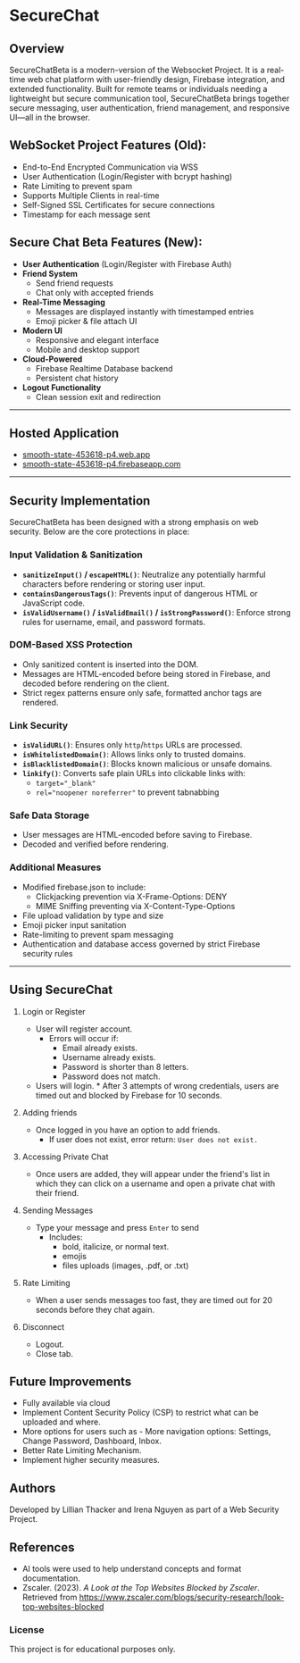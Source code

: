 # SecureChat 

## Overview 
SecureChatBeta is a modern-version of the Websocket Project. It is a real-time web chat platform with user-friendly design, Firebase integration, and extended functionality. Built for remote teams or individuals needing a lightweight but secure communication tool, SecureChatBeta brings together secure messaging, user authentication, friend management, and responsive UI—all in the browser.

## WebSocket Project Features (Old):
- End-to-End Encrypted Communication via WSS
- User Authentication (Login/Register with bcrypt hashing)
- Rate Limiting to prevent spam
- Supports Multiple Clients in real-time
- Self-Signed SSL Certificates for secure connections
- Timestamp for each message sent

## Secure Chat Beta Features (New): 
- **User Authentication** (Login/Register with Firebase Auth)
- **Friend System**
  - Send friend requests
  - Chat only with accepted friends
- **Real-Time Messaging**
  - Messages are displayed instantly with timestamped entries
  - Emoji picker & file attach UI
- **Modern UI**
  - Responsive and elegant interface
  - Mobile and desktop support
- **Cloud-Powered**
  - Firebase Realtime Database backend
  - Persistent chat history
- **Logout Functionality**
  - Clean session exit and redirection

---

## Hosted Application
- [smooth-state-453618-p4.web.app](https://smooth-state-453618-p4.web.app)
- [smooth-state-453618-p4.firebaseapp.com](https://smooth-state-453618-p4.firebaseapp.com)

---

## Security Implementation
SecureChatBeta has been designed with a strong emphasis on web security. Below are the core protections in place:

### Input Validation & Sanitization
- **`sanitizeInput()` / `escapeHTML()`**: Neutralize any potentially harmful characters before rendering or storing user input.
- **`containsDangerousTags()`**: Prevents input of dangerous HTML or JavaScript code.
- **`isValidUsername()` / `isValidEmail()` / `isStrongPassword()`**: Enforce strong rules for username, email, and password formats.

### DOM-Based XSS Protection
- Only sanitized content is inserted into the DOM.
- Messages are HTML-encoded before being stored in Firebase, and decoded before rendering on the client.
- Strict regex patterns ensure only safe, formatted anchor tags are rendered.

### Link Security
- **`isValidURL()`**: Ensures only `http`/`https` URLs are processed.
- **`isWhitelistedDomain()`**: Allows links only to trusted domains.
- **`isBlacklistedDomain()`**: Blocks known malicious or unsafe domains.
- **`linkify()`**: Converts safe plain URLs into clickable links with:
  - `target="_blank"`
  - `rel="noopener noreferrer"` to prevent tabnabbing

### Safe Data Storage
- User messages are HTML-encoded before saving to Firebase.
- Decoded and verified before rendering.

### Additional Measures
- Modified firebase.json to include: 
  - Clickjacking prevention via X-Frame-Options: DENY
  - MIME Sniffing preventing via X-Content-Type-Options
- File upload validation by type and size
- Emoji picker input sanitation
- Rate-limiting to prevent spam messaging
- Authentication and database access governed by strict Firebase security rules

---

## Using SecureChat

1. Login or Register
   * User will register account.
      * Errors will occur if:
          * Email already exists.
          * Username already exists.
          * Password is shorter than 8 letters.
          * Password does not match.
   * Users will login.
          * After 3 attempts of wrong credentials, users are timed out and blocked by Firebase for 10 seconds. 
     
2. Adding friends
    * Once logged in you have an option to add friends.
       * If user does not exist, error return:
 ``` User does not exist. ```
      
4. Accessing Private Chat
   * Once users are added, they will appear under the friend's list in which they can click on a username and open a private chat with their friend. 

6. Sending Messages
   * Type your message and press `Enter` to send
     * Includes:
          * bold, italicize, or normal text.
          * emojis
          * files uploads (images, .pdf, or .txt) 

7. Rate Limiting
   * When a user sends messages too fast, they are timed out for 20 seconds before they chat again.
  
8. Disconnect
   * Logout.
   * Close tab.

## Future Improvements
* Fully available via cloud
* Implement Content Security Policy (CSP) to restrict what can be uploaded and where. 
* More options for users such as
      - More navigation options: Settings, Change Password, Dashboard, Inbox.
* Better Rate Limiting Mechanism.
* Implement higher security measures.

## Authors
Developed by Lillian Thacker and Irena Nguyen as part of a Web Security Project.

## References
- AI tools were used to help understand concepts and format documentation.
- Zscaler. (2023). *A Look at the Top Websites Blocked by Zscaler*. Retrieved from https://www.zscaler.com/blogs/security-research/look-top-websites-blocked

### License
This project is for educational purposes only.
